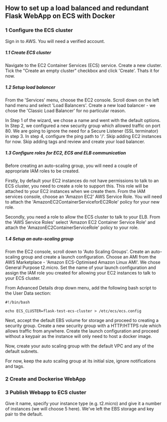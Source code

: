 ## How to set up a load balanced and redundant Flask WebApp on ECS with Docker 

### 1 Configure the ECS cluster

Sign in to AWS. You will need a verified account.

##### 1.1 Create ECS cluster

Navigate to the EC2 Container Services (ECS) service. Create a new cluster. Tick the "Create an empty cluster" checkbox and click 'Create'. Thats it for now.

##### 1.2 Setup load balancer

From the 'Services' menu, choose the EC2 console. Scroll down on the left hand menu and select 'Load Balancers'. Create a new load balancer - we chose the 'Classic Load Balancer' for no particular reason. 

In Step 1 of the wizard, we chose a name and went with the default options. In Step 2, we configured a new security group which allowed traffic on port 80. We are going to ignore the need for a Secure Listener (SSL terminator) in step 3. In step 4, configure the ping path to '/'. Skip adding EC2 instances for now. Skip adding tags and review and create your load balancer. 

##### 1.3 Configure roles for EC2, ECS and ELB communication

Before creating an auto-scaling group, you will need a couple of appropriate IAM roles to be created.

Firstly, by default your EC2 instances do not have permissions to talk to an ECS cluster, you need to create a role to support this. This role will be attached to your EC2 instances when we create them. From the IAM services console, choose an 'Amazon EC2' AWS Service Role. You will need to attach the 'AmazonEC2ContainerServiceforEC2Role' policy for your new role.

Secondly, you need a role to allow the ECS cluster to talk to your ELB. From the 'AWS Service Roles' select 'Amazon EC2 Container Service Role' and attach the 'AmazonEC2ContainerServiceRole' policy to your role.

##### 1.4 Setup an auto-scaling group

From the EC2 console, scroll down to 'Auto Scaling Groups'. Create an auto-scaling group and create a launch configuration. Choose an AMI from the AWS Marketplace - 'Amazon ECS-Optimised Amazon Linux AMI'. We chose General Purpose t2.micro. Set the name of your launch configuration and assign the IAM role you created for allowing your EC2 instances to talk to your ECS cluster.

From Advanced Details drop down menu, add the following bash script to the User Data section:

```
#!/bin/bash

echo ECS_CLUSTER=flask-test-ecs-cluster > /etc/ecs/ecs.config
```

Next, accept the default EBS volume for storage and proceed to creating a security group. Create a new security group with a HTTP/HTTPS rule which allows traffic from anywhere. Create the launch configuration and proceed without a keypair as the instance will only need to host a docker image.

Now, create your auto scaling group with the default VPC and any of the default subnets.

For now, keep the auto scaling group at its initial size, ignore notifications and tags.


### 2 Create and Dockerise WebApp 



### 3 Publish Webapp to ECS cluster




Give it name, specify your instance type (e.g. t2.micro) and give it a number of instances (we will choose 5 here). We've left the EBS storage and key pair to the default.